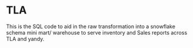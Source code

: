# TLA
This is the SQL code to aid in the raw transformation into a snowflake schema mini mart/ warehouse to serve inventory and Sales reports across TLA and yandy. 